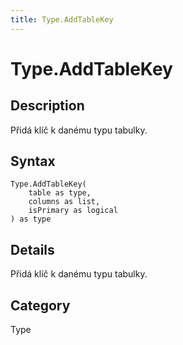 ```yaml
---
title: Type.AddTableKey
---
```


# Type.AddTableKey


## Description

Přidá klíč k danému typu tabulky.


## Syntax

```powerquery
Type.AddTableKey(
    table as type,
    columns as list,
    isPrimary as logical
) as type
```


## Details

Přidá klíč k danému typu tabulky.



## Category
Type
